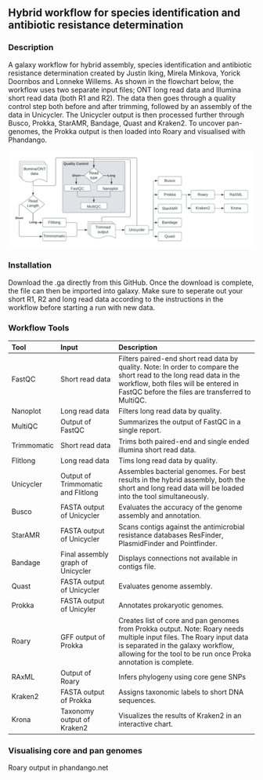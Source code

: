 ## Hybrid workflow for species identification and antibiotic resistance determination

### Description
A galaxy workflow for hybrid assembly, species identification and antibiotic resistance determination created by Justin Iking, Mirela Minkova, Yorick Doornbos and Lonneke Willems. As shown in the flowchart below, the workflow uses two separate input files; ONT long read data and Illumina short read data (both R1 and R2). The data then goes through a quality control step both before and after trimming, followed by an assembly of the data in Unicycler. The Unicycler output is then processed further through Busco, Prokka, StarAMR, Bandage, Quast and Kraken2. To uncover pan-genomes, the Prokka output is then loaded into Roary and visualised with Phandango.  

![alt text](https://github.com/LonnekeW/Hybrid_Galaxy_Workflow/blob/main/assets/flowchart.png "Workflow Flowchart")

### Installation
Download the .ga directly from this GitHub. Once the download is complete, the file can then be imported into galaxy. Make sure to seperate out your short R1, R2 and long read data according to the instructions in the workflow before starting a run with new data.

### Workflow Tools
| **Tool**        | **Input**                              | **Description**                                                           |
| :---            | :---                                   | :---                                                                      |
| FastQC          | Short read data                        | Filters paired-end short read data by quality. Note: In order to compare the short read to the long read data in the workflow, both files will be entered in FastQC before the files are transferred to MultiQC.                  |
| Nanoplot        | Long read data                         | Filters long read data by quality.                                        |
| MultiQC         | Output of FastQC                       | Summarizes the output of FastQC in a single report.                       |
| Trimmomatic     | Short read data                        | Trims both paired-end and single ended illumina short read data.          |
| Flitlong        | Long read data                         | Tims long read data by quality.                                           |
| Unicycler       | Output of Trimmomatic and Flitlong     | Assembles bacterial genomes. For best results in the hybrid assembly, both the short and long read data will be loaded into the tool simultaneously.                                                                            |
| Busco           | FASTA output of Unicycler              | Evaluates the accuracy of the genome assembly and annotation.             |
| StarAMR         | FASTA output of Unicycler              | Scans contigs against the antimicrobial resistance databases ResFinder, PlasmidFinder and Pointfinder.                                                                                                                           |
| Bandage         | Final assembly graph of Unicycler      | Displays connections not available in contigs file.                       |
| Quast           | FASTA output of Unicycler              | Evaluates genome assembly.                                                |
| Prokka          | FASTA output of Unicyler               | Annotates prokaryotic genomes.                                            |
| Roary           | GFF output of Prokka                   | Creates list of core and pan genomes from Prokka output. Note: Roary needs multiple input files. The Roary input data is separated in the galaxy workflow, allowing for the tool to be run once Proka annotation is complete.     |
| RAxML           | Output of Roary                        | Infers phylogeny using core gene SNPs                                     |
| Kraken2         | FASTA output of Prokka                 | Assigns taxonomic labels to short DNA sequences.                          |
| Krona           | Taxonomy output of Kraken2             | Visualizes the results of Kraken2 in an interactive chart.                | <br>

### Visualising core and pan genomes
Roary output in phandango.net
